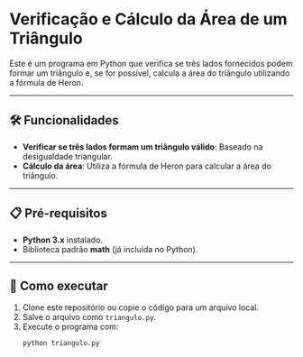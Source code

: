 # Verificação e Cálculo da Área de um Triângulo

Este é um programa em Python que verifica se três lados fornecidos podem formar um triângulo e, se for possível, calcula a área do triângulo utilizando a fórmula de Heron.

---

## 🛠️ Funcionalidades

- **Verificar se três lados formam um triângulo válido**: Baseado na desigualdade triangular.
- **Cálculo da área**: Utiliza a fórmula de Heron para calcular a área do triângulo.

---

## 📋 Pré-requisitos

- **Python 3.x** instalado.
- Biblioteca padrão **math** (já incluída no Python).

---

## 🚀 Como executar

1. Clone este repositório ou copie o código para um arquivo local.
2. Salve o arquivo como `triangulo.py`.
3. Execute o programa com:
   ```bash
   python triangulo.py
